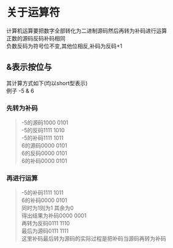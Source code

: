 关于运算符<br>
=============
计算机运算要把数字全部转化为二进制源码然后再转为补码进行运算<br>
正数的源码反码补码相同<br>
负数反码为符号位不变,其他位相反,补码为反码+1<br>
                        
&表示按位与<br>
-------------
其计算方式如下(均以short型表示)<br>
例子 -5 & 6
             
### 先转为补码<br>
>-5的源码1000 0101<br>
>-5的反码1111 1010<br>
>-5的补码1111 1011<br>
> 6的源码0000 0101<br>
> 6的反码0000 0101<br>
> 6的补码0000 0101<br>
### 再进行运算<br>
>-5的补码1111 1011<br>
> 6的补码0000 0101<br>
>同时为1则为1 其余为0<br>
>得出结果为补码0000 0001<br>
>再转为反码0111 1110<br>
>最后为源码0111 1111<br>
这里补码最后转为源码的实际过程是把补码当源码再转为补码<br>
                
